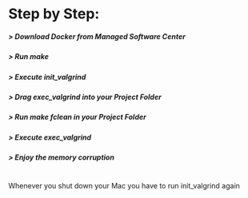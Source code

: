 # Step by Step:
<h5> > Download Docker from Managed Software Center </h5>
<h5> > Run make </h3>
<h5> > Execute init_valgrind </h3>
<h5> > Drag exec_valgrind into your Project Folder </h5>
<h5> > Run make fclean in your Project Folder </h5>
<h5> > Execute exec_valgrind </h3>
<h5> > Enjoy the memory corruption </h3> <br>
<h16> Whenever you shut down your Mac you have to run init_valgrind again </h16
